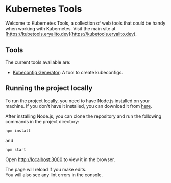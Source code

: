 # Kubernetes Tools

Welcome to Kubernetes Tools, a collection of web tools that could be handy when working with Kubernetes. Visit the main site at [https://kubetools.eryalito.dev](https://kubetools.eryalito.dev).

## Tools

The current tools available are:

- [Kubeconfig Generator](https://kubetools.eryalito.dev/tool/kubeconfig-generator): A tool to create kubeconfigs.

## Running the project locally

To run the project locally, you need to have Node.js installed on your machine. If you don't have it installed, you can download it from [here](https://nodejs.org/).

After installing Node.js, you can clone the repository and run the following commands in the project directory:

```bash
npm install
```

and

```bash
npm start
```

Open [http://localhost:3000](http://localhost:3000) to view it in the browser.

The page will reload if you make edits.\
You will also see any lint errors in the console.